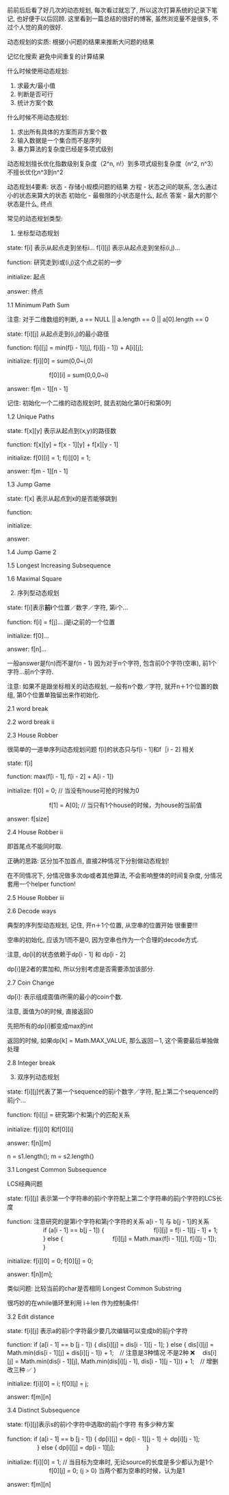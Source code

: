 前前后后看了好几次的动态规划, 每次看过就忘了, 所以这次打算系统的记录下笔记, 也好便于以后回顾.
这里看到一篇总结的很好的博客, 虽然浏览量不是很多, 不过个人觉的真的很好.

动态规划的实质: 根据小问题的结果来推断大问题的结果

记忆化搜索
避免中间重复的计算结果

什么时候使用动态规划:
1. 求最大/最小值
2. 判断是否可行
3. 统计方案个数

什么时候不用动态规划:
1. 求出所有具体的方案而非方案个数
2. 输入数据是一个集合而不是序列
3. 暴力算法的复杂度已经是多项式级别

动态规划擅长优化指数级别复杂度（2^n, n!）到多项式级别复杂度（n^2, n^3）
不擅长优化n^3到n^2

动态规划4要素:
状态 - 存储小规模问题的结果
方程 - 状态之间的联系, 怎么通过小的状态来算大的状态
初始化 - 最极限的小状态是什么, 起点
答案 - 最大的那个状态是什么, 终点

常见的动态规划类型:

1. 坐标型动态规划

state:
f[i] 表示从起点走到坐标i...
f[i][j] 表示从起点走到坐标(i,j)...

function: 研究走到i或(i,j)这个点之前的一步

initialize: 起点

answer: 终点

1.1 Minimum Path Sum

注意: 对于二维数组的判断, a == NULL || a.length == 0 || a[0].length == 0

state: f[i][j] 从起点走到(i,j)的最小路径

function: f[i][j] = min(f[i - 1][j], f[i][j - 1]) + A[i][j];

initialize: f[i][0] = sum(0,0~i,0)

　　　　　　　f[0][i] = sum(0,0,0~i)

answer: f[m - 1][n - 1]

记住: 初始化一个二维的动态规划时, 就去初始化第0行和第0列

1.2 Unique Paths

state: f[x][y] 表示从起点到(x,y)的路径数

function: f[x][y] = f[x - 1][y] + f[x][y - 1]

initialize: f[0][i] = 1; f[i][0] = 1;

answer: f[m - 1][n - 1]

1.3 Jump Game

state: f[x] 表示从起点到x的是否能够跳到

function: 

initialize: 

answer: 

1.4 Jump Game 2

1.5 Longest Increasing Subsequence

1.6 Maximal Square

2. 序列型动态规划

state: f[i]表示**前i**个位置／数字／字符, 第i个...

function: f[i] = f[j]...  j是i之前的一个位置

initialize: f[0]...

answer: f[n]...

一般answer是f(n)而不是f(n - 1) 因为对于n个字符, 包含前0个字符(空串), 前1个字符...前n个字符.

注意: 如果不是跟坐标相关的动态规划, 一般有n个数／字符, 就开n＋1个位置的数组, 第0个位置单独留出来作初始化.

2.1 word break 

2.2 word break ii

2.3 House Robber

很简单的一道单序列动态规划问题 f[i]的状态只与f[i - 1]和f［i - 2] 相关

state: f[i]

function: max(f[i - 1], f[i - 2] + A[i - 1])

initialize: f[0] = 0; // 当没有house可抢的时候为0

　　　　　　　f[1] = A[0]; // 当只有1个house的时候，为house的当前值

answer: f[size]

2.4 House Robber ii

即首尾点不能同时取.

正确的思路: 区分加不加首点, 直接2种情况下分别做动态规划!

在不同情况下, 分情况做多次dp或者其他算法, 不会影响整体的时间复杂度, 分情况套用一个helper function!

2.5 House Robber iii

2.6 Decode ways

典型的序列型动态规划, 记住, 开n＋1个位置, 从空串的位置开始 很重要!!!

空串的初始化, 应该为1而不是0, 因为空串也作为一个合理的decode方式. 

注意, dp[i]的状态依赖于dp[i - 1] 和 dp[i - 2]

dp[i]是2者的累加和, 所以分别考虑是否需要添加该部分.

2.7 Coin Change

dp[i]: 表示组成面值i所需的最小的coin个数.

注意, 面值为0的时候, 直接返回0

先把所有的dp[i]都变成max的int

返回的时候, 如果dp[k] = Math.MAX_VALUE, 那么返回－1, 这个需要最后单独做处理

2.8 Integer break

3. 双序列动态规划

state: f[i][j]代表了第一个sequence的前i个数字／字符, 配上第二个sequence的前j个...

function: f[i][j] = 研究第i个和第j个的匹配关系

initialize: f[i][0] 和f[0][i]

answer: f[n][m]

n = s1.length(); m = s2.length()

3.1 Longest Common Subsequence

LCS经典问题

state: f[i][j] 表示第一个字符串的前i个字符配上第二个字符串的前j个字符的LCS长度

function: 注意研究的是第i个字符和第j个字符的关系 a[i - 1] 与 b[j - 1]的关系
　　　　　　if (a[i - 1] == b[j - 1]) {
　　　　　　　　f[i][j] = f[i - 1][j - 1] + 1;
　　　　　　} else {
　　　　　　　　f[i][j] = Math.max(f[i - 1][j], f[i][j - 1]);
　　　　　　}

initialize: f[i][0] = 0; f[0][j] = 0;

answer: f[n][m];

类似问题: 比较当前的char是否相同 Longest Common Substring

很巧妙的在while循环里利用 i＋len 作为控制条件!

3.2 Edit distance

state: f[i][j] 表示a的前i个字符最少要几次编辑可以变成b的前j个字符

function: 
        if (a[i - 1] == b [j - 1]) {
            dis[i][j] = dis[i - 1][j - 1];
        } else {
            dis[i][j] = Math.min(dis[i - 1][j] + dis[i][j - 1]) + 1;　// 注意是3种情况 不是2种  ❌　
            dis[i][j] = Math.min(dis[i - 1][j], Math.min(dis[i][j - 1], dis[i - 1][j - 1])) + 1;　// 增删改三种 ✅
        }

initialize: f[i][0] = i; f[0][j] = j;

answer: f[m][n]

3.4 Distinct Subsequence

state: f[i][j]表示s的前i个字符中选取t的前j个字符 有多少种方案

function:
        if (a[i - 1] == b [j - 1]) {
            dp[i][j] = dp[i - 1][j - 1] ＋ dp[i][j - 1];
　　　　　} else {
            dp[i][j] = dp[i - 1][j];
　　　　　}

initialize: f[i][0] = 1; // 当目标为空串时, 无论source的长度是多少都认为是1个
　　　　　　　f[0][j] = 0; (j > 0)   当两个都为空串的时候，认为是1

answer: f[m][n]